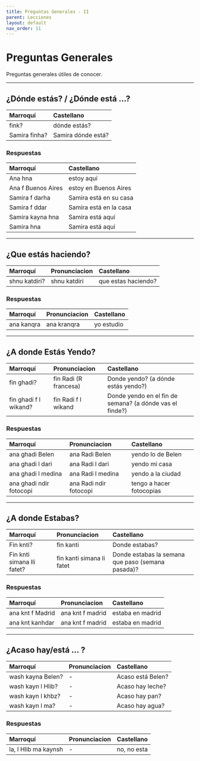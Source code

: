 ```yaml
---
title: Preguntas Generales - II
parent: Lecciones
layout: default
nav_order: 11
---
```


# Preguntas Generales

Preguntas generales útiles de conocer.

---

## ¿Dónde estás? / ¿Dónde está ...?

| Marroquí      | Castellano         |
|:--------------|:-------------------|
| fink?         | dónde estás?       |
| Samira finha? | Samira dónde está? |


### Respuestas

| Marroquí           | Castellano             |
|:-------------------|:-----------------------|
| Ana hna            | estoy aquí             |
| Ana f Buenos Aires | estoy en Buenos Aires  |
| Samira f darha     | Samira está en su casa |
| Samira f ddar      | Samira está en la casa |
| Samira kayna hna   | Samira está aquí       |
| Samira hna         | Samira está aquí       |

---

## ¿Que estás haciendo?

| Marroquí      | Pronunciacion | Castellano          |
|:--------------|:--------------|:--------------------|
| shnu katdiri? | shnu katdiri  | que estas haciendo? |


### Respuestas

| Marroquí   | Pronunciacion | Castellano |
|:-----------|:--------------|:-----------|
| ana kanqra | ana kranqra   | yo estudio |

---

## ¿A donde Estás Yendo?

| Marroquí              | Pronunciacion         | Castellano                                               |
|:----------------------|:----------------------|:---------------------------------------------------------|
| fin ghadi?            | fin Radi (R francesa) | Donde yendo? (a dónde estás yendo?)                      |
| fin ghadi f l wikand? | fin Radi f l wikand   | Donde yendo en el fin de semana? (a dónde vas el finde?) |


### Respuestas

| Marroquí                | Pronunciacion          | Castellano               |
|:------------------------|:-----------------------|:-------------------------|
| ana ghadi Belen         | ana Radi Belen         | yendo lo de Belen        |
| ana ghadi l dari        | ana Radi l dari        | yendo mi casa            |
| ana ghadi l medina      | ana Radi l medina      | yendo a la ciudad        |
| ana ghadi ndir fotocopi | ana Radi ndir fotocopi | tengo a hacer fotocopias |

---

## ¿A donde Estabas?

| Marroquí                   | Pronunciacion             | Castellano                                        |
|:---------------------------|:--------------------------|:--------------------------------------------------|
| Fin knti?                  | fin kanti                 | Donde estabas?                                    |
| Fin knti simana lli fatet? | fin kanti simana li fatet | Donde estabas la semana que paso (semana pasada)? |

### Respuestas

| Marroquí         | Pronunciacion    | Castellano       |
|:-----------------|:-----------------|:-----------------|
| ana knt f Madrid | ana knt f madrid | estaba en madrid |
| ana knt kanhdar  | ana knt f madrid | estaba en madrid |

---

## ¿Acaso hay/está ... ?

| Marroquí          | Pronunciacion | Castellano        |
|:------------------|:--------------|:------------------|
| wash kayna Belen? | -             | Acaso está Belen? |
| wash kayn l Hlib? | -             | Acaso hay leche?  |
| wash kayn l khbz? | -             | Acaso hay pan?    |
| wash kayn l ma?   | -             | Acaso hay agua?   |

### Respuestas

| Marroquí             | Pronunciacion | Castellano  |
|:---------------------|:--------------|:------------|
| la, l Hlib ma kaynsh | -             | no, no esta |